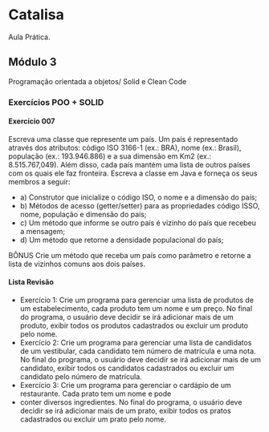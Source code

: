 # Catalisa
Aula Prática.


## Módulo 3
Programação orientada a objetos/ Solid e Clean Code

### Exercícios POO + SOLID

#### Exercício 007

<p>Escreva uma classe que represente um país. Um país é representado através dos atributos: código ISO 3166-1 (ex.: BRA), nome (ex.: Brasil),
população (ex.: 193.946.886) e a sua dimensão em Km2 (ex.: 8.515.767,049). Além disso, cada país mantém uma lista de outros países com os quais ele faz fronteira.
Escreva a classe em Java e forneça os seus membros a seguir: </p>

 - a) Construtor que inicialize o código ISO, o nome e a dimensão do país;
 - b) Métodos de acesso (getter/setter) para as propriedades código ISSO, nome, população e dimensão do país;
 - c) Um método que informe se outro país é vizinho do país que recebeu a mensagem;
 - d) Um método que retorne a densidade populacional do país; 
<p> BÔNUS Crie um método que receba um país como parâmetro e retorne a lista de vizinhos comuns aos dois países. </p>

#### Lista Revisão

- Exercício 1: Crie um programa para gerenciar uma lista de produtos de um estabelecimento,
cada produto tem um nome e um preço. No final do programa, o usuário deve decidir se irá adicionar
mais de um produto, exibir todos os produtos cadastrados ou excluir um produto pelo nome.
- Exercício 2: Crie um programa para gerenciar uma lista de candidatos de um vestibular,
cada candidato tem número de matrícula e uma nota. No final do programa, o usuário deve decidir
se irá adicionar mais de um candidato, exibir todos os candidatos cadastrados ou excluir um candidato pelo número de matrícula.
- Exercício 3: Crie um programa para gerenciar o cardápio de um restaurante. Cada prato tem um nome e pode
- conter diversos ingredientes. No final do programa, o usuário deve decidir se irá adicionar mais de um prato, exibir todos os pratos cadastrados ou excluir um prato pelo nome.

